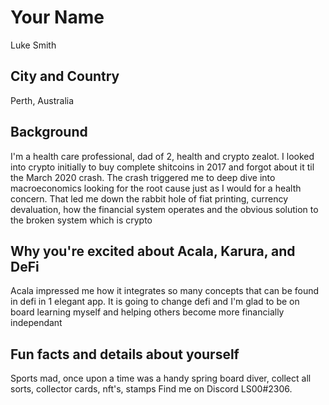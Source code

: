 # Your Name
Luke Smith
## City and Country
Perth, Australia
## Background
I'm a health care professional, dad of 2, health and crypto zealot.  I looked into crypto initially to buy complete shitcoins in 2017 and forgot about it til the March 2020 crash.  The crash triggered me to deep dive into macroeconomics looking for the root cause just as I would for a health concern.  That led me down the rabbit hole of fiat printing, currency devaluation, how the financial system operates and the obvious solution to the broken system which is crypto  
## Why you're excited about Acala, Karura, and DeFi
Acala impressed me how it integrates so many concepts that can be found in defi in 1 elegant app.  It is going to change defi and I'm glad to be on board learning myself and helping others become more financially independant
## Fun facts and details about yourself
Sports mad, once upon a time was a handy spring board diver, collect all sorts, collector cards, nft's, stamps
Find me on Discord  LS00#2306.
